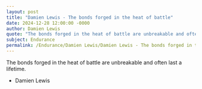 ```yaml
---
layout: post
title: "Damien Lewis - The bonds forged in the heat of battle"
date: 2024-12-28 12:00:00 -0000
author: Damien Lewis
quote: "The bonds forged in the heat of battle are unbreakable and often last a lifetime."
subject: Endurance
permalink: /Endurance/Damien Lewis/Damien Lewis - The bonds forged in the heat of battle
---
```


The bonds forged in the heat of battle are unbreakable and often last a lifetime.

- Damien Lewis
